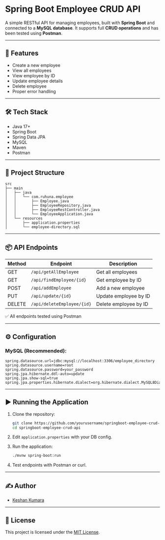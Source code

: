 
# Spring Boot Employee CRUD API

A simple RESTful API for managing employees, built with **Spring Boot** and connected to a **MySQL database**. It supports full **CRUD operations** and has been tested using **Postman**.

---

## 🚀 Features

- Create a new employee
- View all employees
- View employee by ID
- Update employee details
- Delete employee
- Proper error handling

---

## 🛠️ Tech Stack

- Java 17+
- Spring Boot
- Spring Data JPA
- MySQL
- Maven
- Postman

---

## 📁 Project Structure

```
src
├── main
│   ├── java
│   │   └── com.ruhuna.employee
│   │       ├── Employee.java
│   │       ├── EmployeeRepository.java
│   │       ├── EmployeeRestController.java
│   │       └── EmployeeApplication.java
│   └── resources
│       ├── application.properties
│       └── employee-directory.sql
```

---

## 📦 API Endpoints

| Method | Endpoint                  | Description              |
|--------|---------------------------|--------------------------|
| GET    | `/api/getAllEmployee`     | Get all employees        |
| GET    | `/api/findEmployee/{id}`  | Get employee by ID       |
| POST   | `/api/addEmployee`        | Add a new employee       |
| PUT    | `/api/update/{id}`        | Update employee by ID    |
| DELETE | `/api/deleteEmployee/{id}`| Delete employee by ID    |

✅ All endpoints tested using Postman

---

## ⚙️ Configuration

### MySQL (Recommended):
```properties
spring.datasource.url=jdbc:mysql://localhost:3306/employee_directory
spring.datasource.username=root
spring.datasource.password=your_password
spring.jpa.hibernate.ddl-auto=update
spring.jpa.show-sql=true
spring.jpa.properties.hibernate.dialect=org.hibernate.dialect.MySQL8Dialect
```

---

## ▶️ Running the Application

1. Clone the repository:
   ```bash
   git clone https://github.com/yourusername/springboot-employee-crud-api.git
   cd springboot-employee-crud-api
   ```

2. Edit `application.properties` with your DB config.

3. Run the application:
   ```bash
   ./mvnw spring-boot:run
   ```

4. Test endpoints with Postman or curl.

---


## ✍️ Author

- [Keshan Kumara](https://github.com/keshankumara)

---

## 📜 License

This project is licensed under the [MIT License](LICENSE).
